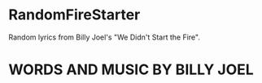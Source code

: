 # RandomFireStarter
 Random lyrics from Billy Joel's "We Didn't Start the Fire".
# WORDS AND MUSIC BY BILLY JOEL
